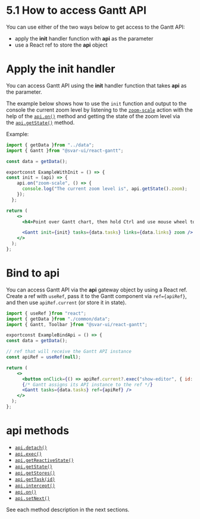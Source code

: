 # 5.1 How to access Gantt API

You can use either of the two ways below to get access to the Gantt API:

- apply the **init** handler function with **api** as the parameter
- use a React ref to store the **api** object

# **Apply the init handler**

You can access Gantt API using the **init** handler function that takes **api** as the parameter.

The example below shows how to use the `init` function and output to the console the current zoom level by listening to the [`zoom-scale`](https://docs.svar.dev/react/gantt/api/actions/zoom-scale) action with the help of the [`api.on()`](https://docs.svar.dev/react/gantt/api/methods/on) method and getting the state of the zoom level via the [`api.getState()`](https://docs.svar.dev/react/gantt/api/methods/getstate) method.

Example:

```jsx
import { getData }from "../data";
import { Gantt }from "@svar-ui/react-gantt";

const data = getData();

exportconst ExampleWithInit = () => {
const init = (api) => {
    api.on("zoom-scale", () => {
      console.log("The current zoom level is", api.getState().zoom);
    });
  };

return (
    <>
      <h4>Point over Gantt chart, then hold Ctrl and use mouse wheel to zoom</h4>

      <Gantt init={init} tasks={data.tasks} links={data.links} zoom />
    </>
  );
};

```

# **Bind to api**

You can access Gantt API via the **api** gateway object by using a React ref. Create a ref with `useRef`, pass it to the Gantt component via `ref={apiRef}`, and then use `apiRef.current` (or store it in state).

```jsx
import { useRef }from "react";
import { getData }from "./common/data";
import { Gantt, Toolbar }from "@svar-ui/react-gantt";

exportconst ExampleBindApi = () => {
const data = getData();

// ref that will receive the Gantt API instance
const apiRef = useRef(null);

return (
    <>
      <button onClick={() => apiRef.current?.exec("show-editor", { id: "task1" })}>Show Editor</button>
      {/* Gantt assigns its API instance to the ref */}
      <Gantt tasks={data.tasks} ref={apiRef} />
    </>
  );
};

```

# **api methods**

- [`api.detach()`](https://docs.svar.dev/react/gantt/api/methods/detach)
- [`api.exec()`](https://docs.svar.dev/react/gantt/api/methods/exec)
- [`api.getReactiveState()`](https://docs.svar.dev/react/gantt/api/methods/getreactivestate)
- [`api.getState()`](https://docs.svar.dev/react/gantt/api/methods/getstate)
- [`api.getStores()`](https://docs.svar.dev/react/gantt/api/methods/getstores)
- [`api.getTask(id)`](https://docs.svar.dev/react/gantt/api/methods/gettask)
- [`api.intercept()`](https://docs.svar.dev/react/gantt/api/methods/intercept)
- [`api.on()`](https://docs.svar.dev/react/gantt/api/methods/on)
- [`api.setNext()`](https://docs.svar.dev/react/gantt/api/methods/setnext)

See each method description in the next sections.